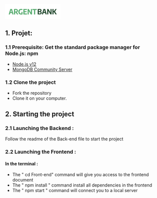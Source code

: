 <img src='./src/img/argentBankLogo.png' alt="Logo" title="argentBank" width="178" margin-left="250">


## 1. Projet:

### 1.1 Prerequisite: Get the standard package manager for Node.js: npm

- [Node.js v12](https://nodejs.org/en/)
- [MongoDB Community Server](https://www.mongodb.com/try/download/community)

### 1.2 Clone the project 

- Fork the repository
- Clone it on your computer.

##  2. Starting the project

###  2.1 Launching the Backend :

Follow the readme of the Back-end file to start the project 

###  2.2 Launching the Frontend :

#### In the terminal :

- The " cd Front-end" command will give you access to the frontend document
- The " npm install " command install all dependencies in the frontend
- The " npm start " command will connect you to a local server 


